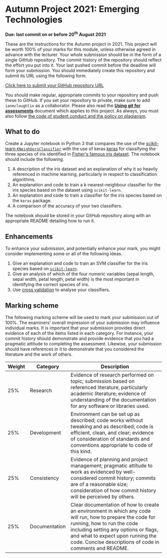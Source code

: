 # Autumn Project 2021: Emerging Technologies

**Due: last commit on or before 20<sup>th</sup> August 2021**


These are the instructions for the Autumn project in 2021.
This project will be worth 100% of your marks for this module, unless otherwise agreed in advance with the lecturer.
Your whole submission should be in the form of a single GitHub repository.
The commit history of the repository should reflect the effort you put into it.
Your last pushed commit before the deadline will form your submission.
You should immediately create this repository and submit its URL using the following form.


[Click here to submit your GitHub repository URL](https://forms.office.com/r/whWTJsDuz7)



You should make regular, appropriate commits to your repository and push these to GitHub.
If you set your repository to private, make sure to add `ianmcloughlin` as a collaborator.
Please also read the **[Using git for assessments](https://github.com/ianmcloughlin/using-git-for-assessments/raw/master/using-git-for-assessments.pdf)** document which applies to this project.
As always, you must also follow [the code of student conduct and the policy on plagiarism](https://www.gmit.ie/general/quality-assurance-framework).


## What to do

Create a Jupyter notebook in Python 3 that compares the use of the [scikit-learn `KNeighborsClassifier`](https://scikit-learn.org/stable/modules/generated/sklearn.neighbors.KNeighborsClassifier.html) with the use of keras [keras](https://keras.io/) for classifying the three species of iris identified in [Fisher's famous iris dataset](https://en.wikipedia.org/wiki/Iris_flower_data_set).
The notebook should include the following.

1. A description of the iris dataset and an explanation of why it so heavily referenced in machine learning, particularly in respect to classification algorithms.
2. An explanation and code to train a k-nearest-neighbour classifier for the iris species based on the dataset using `scikit-learn`.
3. An explanation and code to train a classifier for the iris species based on the `keras` package.
4. A comparison of the accuracy of your two classifiers.


The notebook should be stored in your GitHub repository along with an appropriate README detailing how to run it.

## Enhancements

To enhance your submission, and potentially enhance your mark, you might consider implementing some or all of the following ideas.

1. Give an explanation and code to train an SVM classifier for the iris species based on [`scikit-learn`](https://scikit-learn.org/stable/modules/svm.html).
2. Give an analysis of which of the four numeric variables (sepal length, sepal width, petal length, petal width) is the most important in identifying the correct species of iris. 
3. Use [cross validation](https://scikit-learn.org/stable/modules/cross_validation.html) to analyse your classifiers.

## Marking scheme

The following marking scheme will be used to mark your submission out of 100%.
The examiners' overall impression of your submission may influence individual marks.
It is important that your submission provides direct evidence of each of the items listed in each category.
For instance, your commit history should demonstrate and provide evidence that you had a pragmatic attitude to completing the assessment.
Likewise, your submission should have references in it to demonstrate that you considered the literature and the work of others.
  

| Weight | Category | Description |
|---|---|---|
|25% | Research | Evidence of research performed on topic; submission based on referenced literature, particularly academic literature; evidence of understanding of the documentation for any software or libraries used. |
|25% | Development | Environment can be set up as described; code works without tweaking and as described; code is efficient, clean, and clear; evidence of consideration of standards and conventions appropriate to code of this kind. |
|25% | Consistency | Evidence of planning and project management; pragmatic attitude to work as evidenced by well-considered commit history; commits are of a reasonable size; consideration of how commit history will be perceived by others. |
|25% | Documentation | Clear documentation of how to create an environment in which any code will run, how to prepare the code for running, how to run the code including setting any options or flags, and what to expect upon running the code. Concise descriptions of code in comments and README. |